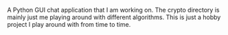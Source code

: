 A Python GUI chat application that I am working on. The crypto directory is mainly just me playing around with different algorithms. This is just a hobby project I play around with from time to time.

